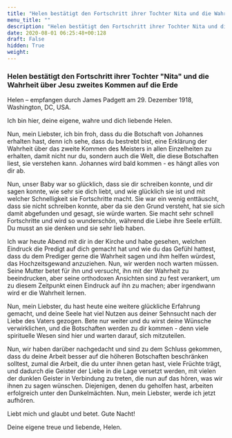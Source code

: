 ```yaml
---
title: "Helen bestätigt den Fortschritt ihrer Tochter Nita und die Wahrheit über Jesu zweites Kommen auf die Erde"
menu_title: ""
description: "Helen bestätigt den Fortschritt ihrer Tochter Nita und die Wahrheit über Jesu zweites Kommen auf die Erde"
date: 2020-08-01 06:25:48+00:128
draft: False
hidden: True
weight:
---
```

### Helen bestätigt den Fortschritt ihrer Tochter "Nita" und die Wahrheit über Jesu zweites Kommen auf die Erde

Helen – empfangen durch James Padgett am 29. Dezember 1918, Washington, DC, USA.

Ich bin hier, deine eigene, wahre und dich liebende Helen.

Nun, mein Liebster, ich bin froh, dass du die Botschaft von Johannes erhalten hast, denn ich sehe, dass du bestrebt bist, eine Erklärung der Wahrheit über das zweite Kommen des Meisters in allen Einzelheiten zu erhalten, damit nicht nur du, sondern auch die Welt, die diese Botschaften liest, sie verstehen kann. Johannes wird bald kommen - es hängt alles von dir ab.

Nun, unser Baby war so glücklich, dass sie dir schreiben konnte, und dir sagen konnte, wie sehr sie dich liebt, und wie glücklich sie ist und mit welcher Schnelligkeit sie Fortschritte macht. Sie war ein wenig enttäuscht, dass sie nicht schreiben konnte, aber da sie den Grund versteht, hat sie sich damit abgefunden und gesagt, sie würde warten. Sie macht sehr schnell Fortschritte und wird so wunderschön, während die Liebe ihre Seele erfüllt. Du musst an sie denken und sie sehr lieb haben.

Ich war heute Abend mit dir in der Kirche und habe gesehen, welchen Eindruck die Predigt auf dich gemacht hat und wie du das Gefühl hattest, dass du dem Prediger gerne die Wahrheit sagen und ihm helfen würdest, das Hochzeitsgewand anzuziehen. Nun, wir werden noch warten müssen. Seine Mutter betet für ihn und versucht, ihn mit der Wahrheit zu beeindrucken, aber seine orthodoxen Ansichten sind zu fest verankert, um zu diesem Zeitpunkt einen Eindruck auf ihn zu machen; aber irgendwann wird er die Wahrheit lernen.

Nun, mein Liebster, du hast heute eine weitere glückliche Erfahrung gemacht, und deine Seele hat viel Nutzen aus deiner Sehnsucht nach der Liebe des Vaters gezogen. Bete nur weiter und du wirst deine Wünsche verwirklichen, und die Botschaften werden zu dir kommen - denn viele spirituelle Wesen sind hier und warten darauf, sich mitzuteilen.

Nun, wir haben darüber nachgedacht und sind zu dem Schluss gekommen, dass du deine Arbeit besser auf die höheren Botschaften beschränken solltest, zumal die Arbeit, die du unter ihnen getan hast, viele Früchte trägt, und dadurch die Geister der Liebe in die Lage versetzt werden, mit vielen der dunklen Geister in Verbindung zu treten, die nun auf das hören, was wir ihnen zu sagen wünschen. Diejenigen, denen du geholfen hast, arbeiten erfolgreich unter den Dunkelmächten. Nun, mein Liebster, werde ich jetzt aufhören.

Liebt mich und glaubt und betet. Gute Nacht!

Deine eigene treue und liebende, Helen.
